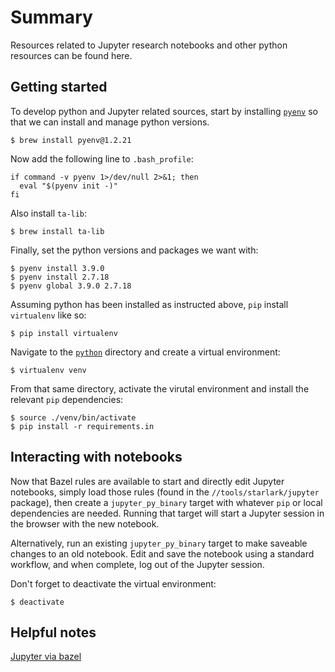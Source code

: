 # Summary

Resources related to Jupyter research notebooks and other python resources can be found here.

## Getting started

To develop python and Jupyter related sources, start by installing [`pyenv`](https://github.com/pyenv/pyenv) so that we
can install and manage python versions.

```
$ brew install pyenv@1.2.21
```
Now add the following line to `.bash_profile`:

```
if command -v pyenv 1>/dev/null 2>&1; then
  eval "$(pyenv init -)"
fi
```
Also install `ta-lib`:

```
$ brew install ta-lib
```

Finally, set the python versions and packages we want with:

```
$ pyenv install 3.9.0
$ pyenv install 2.7.18
$ pyenv global 3.9.0 2.7.18
```

Assuming python has been installed as instructed above, `pip` install `virtualenv` like so:

```
$ pip install virtualenv
```
Navigate to the [`python`](.) directory and create a virtual environment:

```
$ virtualenv venv
```

From that same directory, activate the virutal environment and install the relevant `pip` dependencies:

```
$ source ./venv/bin/activate
$ pip install -r requirements.in
```

## Interacting with notebooks

Now that Bazel rules are available to start and directly edit Jupyter notebooks, simply load those rules (found in the
`//tools/starlark/jupyter` package), then create a `jupyter_py_binary` target with whatever `pip` or local dependencies
are needed. Running that target will start a Jupyter session in the browser with the new notebook.

Alternatively, run an existing `jupyter_py_binary` target to make saveable changes to an old notebook. Edit and save the
notebook using a standard workflow, and when complete, log out of the Jupyter session.

Don't forget to deactivate the virtual environment:

```
$ deactivate
```

## Helpful notes

[Jupyter via bazel](https://github.com/bazelbuild/rules_python/issues/63)
